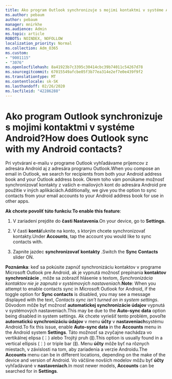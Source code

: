 ```yaml
---
title: Ako program Outlook synchronizuje s mojimi kontaktmi v systéme Android?
ms.author: pebaum
author: pebaum
manager: mnirkhe
ms.audience: Admin
ms.topic: article
ROBOTS: NOINDEX, NOFOLLOW
localization_priority: Normal
ms.collection: Adm_O365
ms.custom:
- "9001115"
- "3076"
ms.openlocfilehash: 8a41923b7c3395c30414cbc39b74011c54267d78
ms.sourcegitcommit: 67015549afcbe05f3b77ea314e2ef7e0e439f9f2
ms.translationtype: MT
ms.contentlocale: sk-SK
ms.lasthandoff: 02/26/2020
ms.locfileid: "42286288"
---
```

# <a name="how-does-outlook-sync-with-my-android-contacts"></a><span data-ttu-id="03cb0-102">Ako program Outlook synchronizuje s mojimi kontaktmi v systéme Android?</span><span class="sxs-lookup"><span data-stu-id="03cb0-102">How does Outlook sync with my Android contacts?</span></span>

<span data-ttu-id="03cb0-103">Pri vytváraní e-mailu v programe Outlook vyhľadávame príjemcov z adresára Android aj z adresára programu Outlook.</span><span class="sxs-lookup"><span data-stu-id="03cb0-103">When you compose an email in Outlook, we search for recipients from both your Android address book and your Outlook address book.</span></span> <span data-ttu-id="03cb0-104">Okrem toho vám ponúkame možnosť synchronizovať kontakty z vašich e-mailových kont do adresára Android pre použitie v iných aplikáciách.</span><span class="sxs-lookup"><span data-stu-id="03cb0-104">Additionally, we give you the option to sync contacts from your email accounts to your Android address book for use in other apps.</span></span> 
 
<span data-ttu-id="03cb0-105">**Ak chcete povoliť túto funkciu**:</span><span class="sxs-lookup"><span data-stu-id="03cb0-105">**To enable this feature**:</span></span>
 
1. <span data-ttu-id="03cb0-106">V zariadení prejdite do **časti Nastavenia**.</span><span class="sxs-lookup"><span data-stu-id="03cb0-106">On your device, go to **Settings**.</span></span>

2. <span data-ttu-id="03cb0-107">V časti **kontá**ťuknite na konto, s ktorým chcete synchronizovať kontakty.</span><span class="sxs-lookup"><span data-stu-id="03cb0-107">Under **Accounts**, tap the account you would like to sync contacts with.</span></span>

3. <span data-ttu-id="03cb0-108">Zapnite jazdec **synchronizovať kontakty** .</span><span class="sxs-lookup"><span data-stu-id="03cb0-108">Switch the **Sync Contacts** slider ON.</span></span>
 
<span data-ttu-id="03cb0-109">**Poznámka**: keď sa pokúsite zapnúť synchronizáciu kontaktov v programe Microsoft Outlook pre Android, ak je vypnutá možnosť prepínania **kontaktov synchronizácie** , môže sa zobraziť hlásenie s textom, *Synchronizácia kontaktov nie je zapnutá v systémových nastaveniach*.</span><span class="sxs-lookup"><span data-stu-id="03cb0-109">**Note**: When you attempt to enable contacts sync in Microsoft Outlook for Android, if the toggle option for **Sync contacts** is disabled, you may see a message displayed with the text, *Contacts sync isn't turned on in system settings*.</span></span> <span data-ttu-id="03cb0-110">Dôvodom môže byť možnosť **automatickej synchronizácie údajov** vypnutá v systémových nastaveniach.</span><span class="sxs-lookup"><span data-stu-id="03cb0-110">This may be due to the **Auto-sync data** option being disabled in system settings.</span></span> <span data-ttu-id="03cb0-111">Ak chcete vyriešiť tento problém, povoľte **automatickú synchronizáciu údajov** v menu **účty** v **nastaveniach**systému Android.</span><span class="sxs-lookup"><span data-stu-id="03cb0-111">To fix this issue, enable  **Auto-sync data** in the  **Accounts** menu in the Android system  **Settings**.</span></span> <span data-ttu-id="03cb0-112">Táto možnosť sa zvyčajne nachádza vo vertikálnej elipsa (⋮) alebo Trojitý pruh (⫼).</span><span class="sxs-lookup"><span data-stu-id="03cb0-112">This option is usually found in a vertical ellipsis (⋮) or triple bar (⫼).</span></span> <span data-ttu-id="03cb0-113">Menu **účty** môže byť na rôznych miestach, v závislosti na tom, aby zariadenia a verzie Androidu.</span><span class="sxs-lookup"><span data-stu-id="03cb0-113">The  **Accounts** menu can be in different locations, depending on the make of the device and version of Android.</span></span> <span data-ttu-id="03cb0-114">Vo väčšine novších modelov môžu byť **účty** vyhľadávané v **nastaveniach**.</span><span class="sxs-lookup"><span data-stu-id="03cb0-114">In most newer models, **Accounts** can be searched for in **Settings**.</span></span>